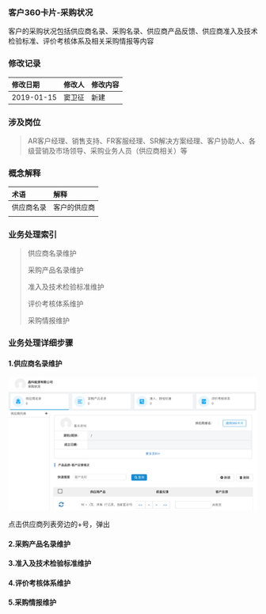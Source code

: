### 客户360卡片-采购状况

客户的采购状况包括供应商名录、采购名录、供应商产品反馈、供应商准入及技术检验标准、评价考核体系及相关采购情报等内容

### 修改记录

| 修改日期 | 修改人 | 修改内容 |
| :--- | :--- | :--- |
| 2019-01-15 | 窦卫征 | 新建 |

### 涉及岗位

> AR客户经理、销售支持、FR客服经理、SR解决方案经理、客户协助人、各级营销及市场领导、采购业务人员（供应商相关）等

### 概念解释

| 术语 | 解释 |
| :--- | :--- |
| 供应商名录 | 客户的供应商 |
|  |  |

### 业务处理索引

> 供应商名录维护
>
> 采购产品名录维护
>
> 准入及技术检验标准维护
>
> 评价考核体系维护
>
> 采购情报维护

### 业务处理详细步骤

#### 1.供应商名录维护

![](/assets/gysminglwh2045.png)

点击供应商列表旁边的+号，弹出



#### 2.采购产品名录维护

#### 3.准入及技术检验标准维护

#### 4.评价考核体系维护

#### 5.采购情报维护




